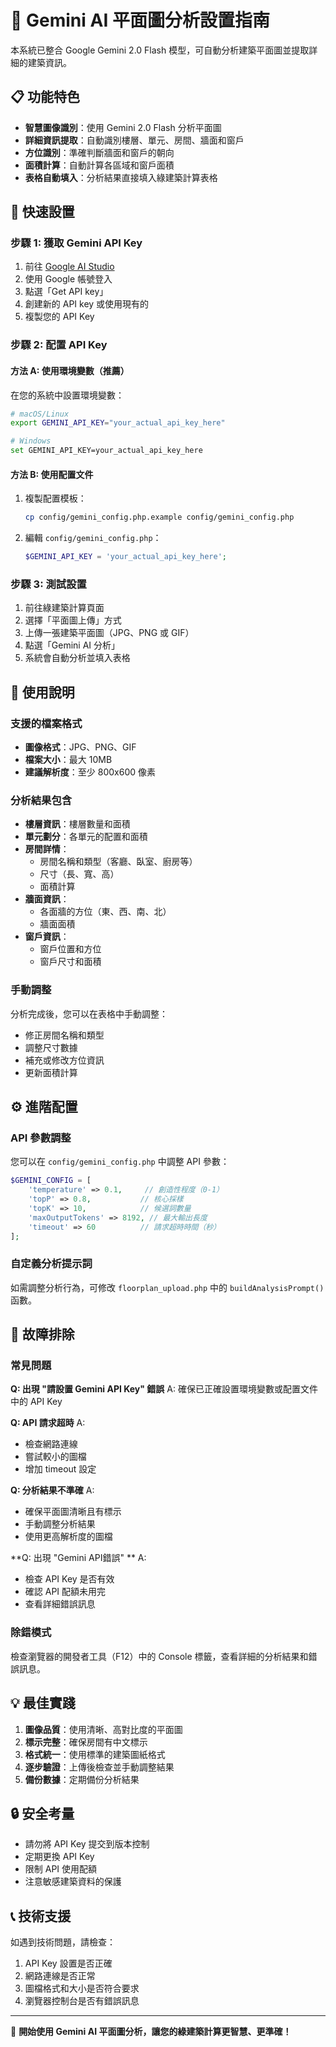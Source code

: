# 🤖 Gemini AI 平面圖分析設置指南

本系統已整合 Google Gemini 2.0 Flash 模型，可自動分析建築平面圖並提取詳細的建築資訊。

## 📋 功能特色

- **智慧圖像識別**：使用 Gemini 2.0 Flash 分析平面圖
- **詳細資訊提取**：自動識別樓層、單元、房間、牆面和窗戶
- **方位識別**：準確判斷牆面和窗戶的朝向
- **面積計算**：自動計算各區域和窗戶面積
- **表格自動填入**：分析結果直接填入綠建築計算表格

## 🚀 快速設置

### 步驟 1: 獲取 Gemini API Key

1. 前往 [Google AI Studio](https://ai.google.dev/api_key)
2. 使用 Google 帳號登入
3. 點選「Get API key」
4. 創建新的 API key 或使用現有的
5. 複製您的 API Key

### 步驟 2: 配置 API Key

#### 方法 A: 使用環境變數（推薦）

在您的系統中設置環境變數：

```bash
# macOS/Linux
export GEMINI_API_KEY="your_actual_api_key_here"

# Windows
set GEMINI_API_KEY=your_actual_api_key_here
```

#### 方法 B: 使用配置文件

1. 複製配置模板：
   ```bash
   cp config/gemini_config.php.example config/gemini_config.php
   ```

2. 編輯 `config/gemini_config.php`：
   ```php
   $GEMINI_API_KEY = 'your_actual_api_key_here';
   ```

### 步驟 3: 測試設置

1. 前往綠建築計算頁面
2. 選擇「平面圖上傳」方式
3. 上傳一張建築平面圖（JPG、PNG 或 GIF）
4. 點選「Gemini AI 分析」
5. 系統會自動分析並填入表格

## 📝 使用說明

### 支援的檔案格式
- **圖像格式**：JPG、PNG、GIF
- **檔案大小**：最大 10MB
- **建議解析度**：至少 800x600 像素

### 分析結果包含
- **樓層資訊**：樓層數量和面積
- **單元劃分**：各單元的配置和面積
- **房間詳情**：
  - 房間名稱和類型（客廳、臥室、廚房等）
  - 尺寸（長、寬、高）
  - 面積計算
- **牆面資訊**：
  - 各面牆的方位（東、西、南、北）
  - 牆面面積
- **窗戶資訊**：
  - 窗戶位置和方位
  - 窗戶尺寸和面積

### 手動調整

分析完成後，您可以在表格中手動調整：
- 修正房間名稱和類型
- 調整尺寸數據
- 補充或修改方位資訊
- 更新面積計算

## ⚙️ 進階配置

### API 參數調整

您可以在 `config/gemini_config.php` 中調整 API 參數：

```php
$GEMINI_CONFIG = [
    'temperature' => 0.1,     // 創造性程度（0-1）
    'topP' => 0.8,           // 核心採樣
    'topK' => 10,            // 候選詞數量
    'maxOutputTokens' => 8192, // 最大輸出長度
    'timeout' => 60          // 請求超時時間（秒）
];
```

### 自定義分析提示詞

如需調整分析行為，可修改 `floorplan_upload.php` 中的 `buildAnalysisPrompt()` 函數。

## 🔧 故障排除

### 常見問題

**Q: 出現 "請設置 Gemini API Key" 錯誤**
A: 確保已正確設置環境變數或配置文件中的 API Key

**Q: API 請求超時**
A: 
- 檢查網路連線
- 嘗試較小的圖檔
- 增加 timeout 設定

**Q: 分析結果不準確**
A: 
- 確保平面圖清晰且有標示
- 手動調整分析結果
- 使用更高解析度的圖檔

**Q: 出現 "Gemini API錯誤" **
A: 
- 檢查 API Key 是否有效
- 確認 API 配額未用完
- 查看詳細錯誤訊息

### 除錯模式

檢查瀏覽器的開發者工具（F12）中的 Console 標籤，查看詳細的分析結果和錯誤訊息。

## 💡 最佳實踐

1. **圖像品質**：使用清晰、高對比度的平面圖
2. **標示完整**：確保房間有中文標示
3. **格式統一**：使用標準的建築圖紙格式
4. **逐步驗證**：上傳後檢查並手動調整結果
5. **備份數據**：定期備份分析結果

## 🔒 安全考量

- 請勿將 API Key 提交到版本控制
- 定期更換 API Key
- 限制 API 使用配額
- 注意敏感建築資料的保護

## 📞 技術支援

如遇到技術問題，請檢查：
1. API Key 設置是否正確
2. 網路連線是否正常
3. 圖檔格式和大小是否符合要求
4. 瀏覽器控制台是否有錯誤訊息

---

🚀 **開始使用 Gemini AI 平面圖分析，讓您的綠建築計算更智慧、更準確！** 